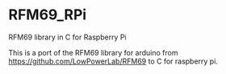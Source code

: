 # RFM69_RPi
RFM69 library in C for Raspberry Pi

This is a port of the RFM69 library for arduino from https://github.com/LowPowerLab/RFM69 to C for raspberry pi.
